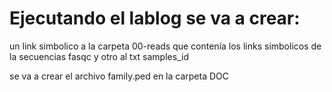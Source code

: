 # Ejecutando el lablog se va a crear:

un link simbolico a la carpeta 00-reads que contenía los links simbolicos de la secuencias fasqc y otro al txt samples_id

se va a crear el archivo family.ped en la carpeta DOC

